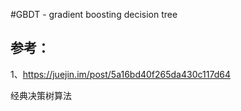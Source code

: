 #GBDT - gradient boosting decision tree




## 参考：
1、https://juejin.im/post/5a16bd40f265da430c117d64

经典决策树算法



